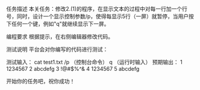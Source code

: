 任务描述
本关任务：修改2.(1)的程序，在显示文本的过程中对每一行加一个行号，同时，设计一个显示控制参数/p，使得每显示5行（一屏）就暂停，当用户按下任何一个键，例如"q"就继续显示下一屏。

编程要求
根据提示，在右侧编辑器修改代码。

测试说明
平台会对你编写的代码进行测试：

测试输入：
cat test1.txt /p      （控制台命令）
q                     （运行时输入）
预期输出：
1 1234567
2 abcdefg
3 !@#$%^&
4 1234567
5 abcdefg

开始你的任务吧，祝你成功！